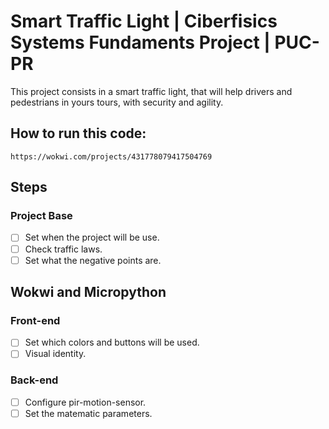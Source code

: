 # Smart Traffic Light | Ciberfisics Systems Fundaments Project | PUC-PR

This project consists in a smart traffic light, that will help drivers and pedestrians in yours tours, with security and agility.

## How to run this code:
```
https://wokwi.com/projects/431778079417504769
```

## Steps

### Project Base

- [ ] Set when the project will be use.
- [ ] Check traffic laws.
- [ ] Set what the negative points are.

## Wokwi and Micropython
### Front-end

- [ ] Set which colors and buttons will be used.
- [ ] Visual identity.

### Back-end

- [ ] Configure pir-motion-sensor.
- [ ] Set the matematic parameters.
